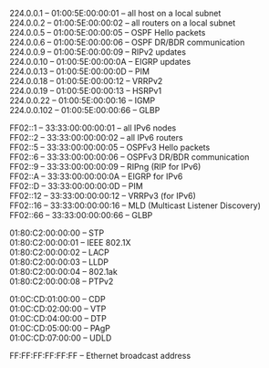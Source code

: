 224.0.0.1 – 01:00:5E:00:00:01 – all host on a local subnet  
224.0.0.2 – 01:00:5E:00:00:02 – all routers on a local subnet  
224.0.0.5 – 01:00:5E:00:00:05 – OSPF Hello packets  
224.0.0.6 – 01:00:5E:00:00:06 – OSPF DR/BDR communication  
224.0.0.9 – 01:00:5E:00:00:09 – RIPv2 updates  
224.0.0.10 – 01:00:5E:00:00:0A – EIGRP updates  
224.0.0.13 – 01:00:5E:00:00:0D – PIM  
224.0.0.18 – 01:00:5E:00:00:12 – VRRPv2  
224.0.0.19 – 01:00:5E:00:00:13 – HSRPv1  
224.0.0.22 – 01:00:5E:00:00:16 – IGMP  
224.0.0.102 – 01:00:5E:00:00:66 – GLBP  
  
  
FF02::1 – 33:33:00:00:00:01 – all IPv6 nodes  
FF02::2 – 33:33:00:00:00:02 – all IPv6 routers  
FF02::5 – 33:33:00:00:00:05 – OSPFv3 Hello packets  
FF02::6 – 33:33:00:00:00:06 – OSPFv3 DR/BDR communication  
FF02::9 – 33:33:00:00:00:09 – RIPng (RIP for IPv6)  
FF02::A – 33:33:00:00:00:0A – EIGRP for IPv6  
FF02::D – 33:33:00:00:00:0D – PIM  
FF02::12 – 33:33:00:00:00:12 – VRRPv3 (for IPv6)  
FF02::16 – 33:33:00:00:00:16 – MLD (Multicast Listener Discovery)  
FF02::66 – 33:33:00:00:00:66 – GLBP  
  
  
01:80:C2:00:00:00 – STP  
01:80:C2:00:00:01 – IEEE 802.1X  
01:80:C2:00:00:02 – LACP  
01:80:C2:00:00:03 – LLDP  
01:80:C2:00:00:04 – 802.1ak  
01:80:C2:00:00:08 – PTPv2  
  
01:0C:CD:01:00:00 – CDP  
01:0C:CD:02:00:00 – VTP  
01:0C:CD:04:00:00 – DTP  
01:0C:CD:05:00:00 – PAgP  
01:0C:CD:07:00:00 – UDLD  
  
FF:FF:FF:FF:FF:FF – Ethernet broadcast address  
